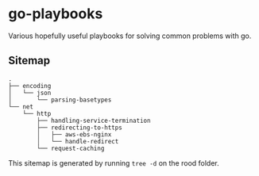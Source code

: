 # go-playbooks
Various hopefully useful playbooks for solving common problems with go.


## Sitemap

```
.
├── encoding
│   └── json
│       └── parsing-basetypes
└── net
    └── http
        ├── handling-service-termination
        ├── redirecting-to-https
        │   ├── aws-ebs-nginx
        │   └── handle-redirect
        └── request-caching
```

This sitemap is generated by running `tree -d` on the rood folder.

